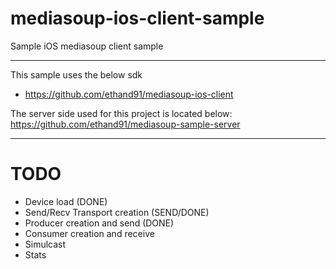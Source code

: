 # mediasoup-ios-client-sample
Sample iOS mediasoup client sample

---

This sample uses the below sdk
- https://github.com/ethand91/mediasoup-ios-client

The server side used for this project is located below: https://github.com/ethand91/mediasoup-sample-server

---

# TODO
- Device load (DONE)
- Send/Recv Transport creation (SEND/DONE)
- Producer creation and send (DONE)
- Consumer creation and receive
- Simulcast
- Stats
